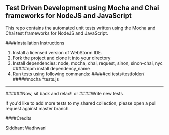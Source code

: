 ## Test Driven Development using Mocha and Chai frameworks for NodeJS and JavaScript

This repo contains the automated unit tests written using the Mocha and Chai test frameworks for NodeJS and JavaScript.

####Installation Instructions

1. Install a licensed version of WebStorm IDE.
2. Fork the project and clone it into your directory
3. Install dependencies: node, mocha, chai, request, sinon, sinon-chai, nyc
     #####npm install dependency_name
4. Run tests using following commands:
     #####cd tests/testfolder/
     #####mocha *tests.js
________

######Now, sit back and relax!!
or
####Write new tests

If you'd like to add more tests to my shared collection, please open a pull request against master branch

####Credits

Siddhant Wadhwani